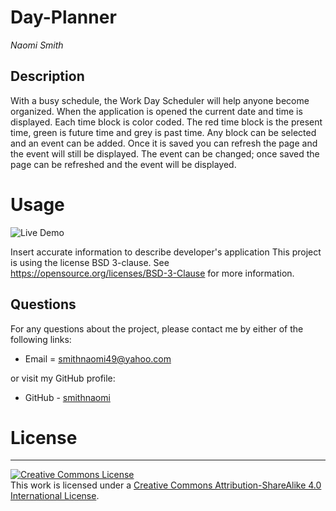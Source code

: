# Day-Planner

_Naomi Smith_

## Description

 <p> With a busy schedule, the Work Day Scheduler will help anyone become organized. When the application is opened the current date and time is displayed. Each time block is color coded. The red time block is the present time, green is future time and grey is past time. Any block can be selected and an event can be added. Once it is saved you can refresh the page and the event will still be displayed. The event can be changed; once saved the page can be refreshed and the event will be displayed.

# Usage

![Live Demo](assets/images/WorkDayScheduler.gif)

Insert accurate information to describe developer's application
This project is using the license BSD 3-clause. See https://opensource.org/licenses/BSD-3-Clause for more information.

## Questions

For any questions about the project, please contact me by either of the following links:

- Email = smithnaomi49@yahoo.com

or visit my GitHub profile:

- GitHub - [smithnaomi](https://github.com/smithnaomi)

# License

---

<a rel="license" href="http://creativecommons.org/licenses/by-sa/4.0/"><img alt="Creative Commons License" style="border-width:0" src="https://i.creativecommons.org/l/by-sa/4.0/88x31.png" /></a><br />This work is licensed under a <a rel="license" href="http://creativecommons.org/licenses/by-sa/4.0/">Creative Commons Attribution-ShareAlike 4.0 International License</a>.
